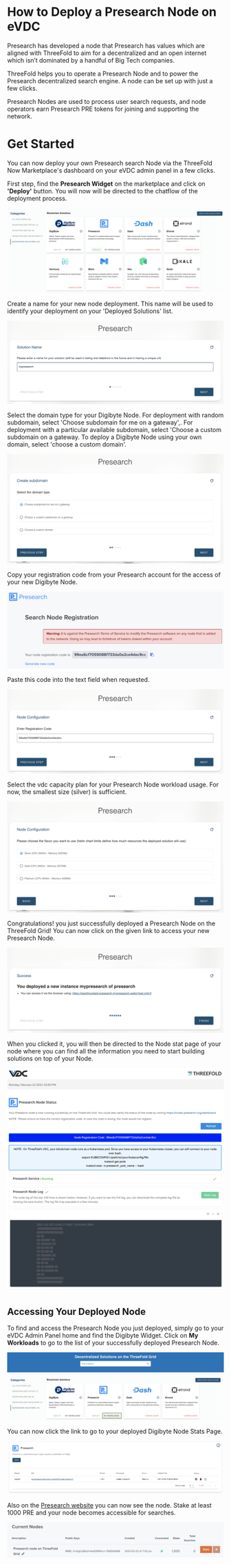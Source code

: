 # How to Deploy a Presearch Node on eVDC

Presearch has developed a node that 
Presearch has values which are aligned with ThreeFold to aim for a decentralized and an open internet which isn’t dominated by a handful of Big Tech companies.

ThreeFold helps you to operate a Presearch Node and to power the Presearch decentralized search engine. A node can be set up with just a few clicks. 

Presearch Nodes are used to process user search requests, and node operators earn Presearch PRE tokens for joining and supporting the network.

# Get Started

You can now deploy your own Presearch search Node via the ThreeFold Now Marketplace's dashboard on your eVDC admin panel in a few clicks.

First step, find the __Presearch Widget__ on the marketplace and click on __'Deploy'__ button. You will now will be directed to the chatflow of the deployment process.

![](img/presearch_widget.png)

Create a name for your new node deployment. This name will be used to identify your deployment on your 'Deployed Solutions' list.

![](img/presearch_create.png)

Select the domain type for your Digibyte Node. For deployment with random subdomain, select 'Choose subdomain for me on a gateway',. For deployment with a particular available subdomain, select 'Choose a custom subdomain on a gateway. To deploy a Digibyte Node using your own domain, select 'choose a custom domain'.

![](img/presearch_domain.png)

Copy your registration code from your Presearch account for the access of your new Digibyte Node.

![](img/presearch_registration_code_copy.png)

Paste this code into the text field when requested. 

![](img/presearch_registration_code_paste.png)

Select the vdc capacity plan for your Presearch Node workload usage. For now, the smallest size (silver) is sufficient. 

![](img/presearch_plan.png)

Congratulations! you just successfully deployed a Presearch Node on the ThreeFold Grid! You can now click on the given link to access your new Presearch Node.

![](img/presearch_success.png)

When you clicked it, you will then be directed to the Node stat page of your node where you can find all the information you need to start building solutions on top of your Node.

![](img/presearch_stat1.png)
![](img/presearch_stat2.png)

## Accessing Your Deployed Node

To find and access the Presearch Node you just deployed, simply go to your eVDC Admin Panel home and find the Digibyte Widget. Click on __My Workloads__ to go to the list of your successfully deployed Presearch Node.

![](img/presearch_myworkload.png)

You can now click the link to go to your deployed Digibyte Node Stats Page.

![](img/presearch_access.png)

Also on the [Presearch website](https://nodes.presearch.org/dashboard) you can now see the node. Stake at least 1000 PRE and your node becomes accessible for searches. 

![](img/presearch_node_connected.png)
